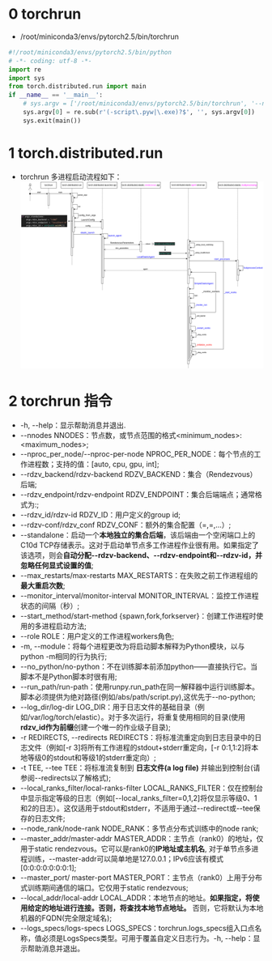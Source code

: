 # 0 torchrun
- /root/miniconda3/envs/pytorch2.5/bin/torchrun

```python
#!/root/miniconda3/envs/pytorch2.5/bin/python
# -*- coding: utf-8 -*-
import re
import sys
from torch.distributed.run import main
if __name__ == '__main__':
    # sys.argv = ['/root/miniconda3/envs/pytorch2.5/bin/torchrun', '--nproc_per_node=2', '--rdzv_backend', 'c10d', '--rdzv_endpoint=localhost:0', '--local-ranks-filter', '0', '--role', 'rank', '--tee', '3', 'train.py', '--job.config_file', './train_configs/llama2_7b.toml']
    sys.argv[0] = re.sub(r'(-script\.pyw|\.exe)?$', '', sys.argv[0])
    sys.exit(main())
```

# 1 torch.distributed.run
- torchrun 多进程启动流程如下：<br>
![torchrun](images/torchrun.png)

# 2 torchrun 指令
- -h, --help：显示帮助消息并退出.
- --nnodes NNODES：节点数，或节点范围的格式<minimum_nodes>:<maximum_nodes>;
- --nproc_per_node/--nproc-per-node NPROC_PER_NODE：每个节点的工作进程数；支持的值：[auto, cpu, gpu, int];
- --rdzv_backend/rdzv-backend RDZV_BACKEND：集合（Rendezvous）后端;
- --rdzv_endpoint/rdzv-endpoint RDZV_ENDPOINT：集合后端端点；通常格式为<host>:<port>;
- --rdzv_id/rdzv-id RDZV_ID：用户定义的group id;
- --rdzv-conf/rdzv_conf RDZV_CONF：额外的集合配置（<key1>=<value1>,<key2>=<value2>,...）;
- --standalone：启动一个**本地独立的集合后端**，该后端由一个空闲端口上的C10d TCP存储表示。这对于启动单节点多工作进程作业很有用。如果指定了该选项，则会**自动分配--rdzv-backend、--rdzv-endpoint和--rdzv-id，并忽略任何显式设置的值**;
- --max_restarts/max-restarts MAX_RESTARTS：在失败之前工作进程组的**最大重启次数**;
- --monitor_interval/monitor-interval MONITOR_INTERVAL：监控工作进程状态的间隔（秒）;
- --start_method/start-method {spawn,fork,forkserver}：创建工作进程时使用的多进程启动方法;
- --role ROLE：用户定义的工作进程workers角色;
- -m, --module：将每个进程更改为将启动脚本解释为Python模块，以与python -m相同的行为执行;
- --no_python/no-python：不在训练脚本前添加python——直接执行它。当脚本不是Python脚本时很有用;
- --run_path/run-path：使用runpy.run_path在同一解释器中运行训练脚本。脚本必须提供为绝对路径(例如/abs/path/script.py),这优先于--no-python;
- --log_dir/log-dir LOG_DIR：用于日志文件的基础目录（例如/var/log/torch/elastic）。对于多次运行，将重复使用相同的目录(使用**rdzv_id作为前缀**创建一个唯一的作业级子目录);
- -r REDIRECTS, --redirects REDIRECTS：将标准流重定向到日志目录中的日志文件（例如[-r 3]将所有工作进程的stdout+stderr重定向，[-r 0:1,1:2]将本地等级0的stdout和等级1的stderr重定向）;
- -t TEE, --tee TEE：将标准流复制到 **日志文件(a log file)** 并输出到控制台(请参阅--redirects以了解格式);
- --local_ranks_filter/local-ranks-filter LOCAL_RANKS_FILTER：仅在控制台中显示指定等级的日志（例如[--local_ranks_filter=0,1,2]将仅显示等级0、1和2的日志）。这仅适用于stdout和stderr，不适用于通过--redirect或--tee保存的日志文件;
- --node_rank/node-rank NODE_RANK：多节点分布式训练中的node rank;
- --master_addr/master-addr MASTER_ADDR：主节点（rank0）的地址，仅用于static rendezvous。它可以是rank0的**IP地址或主机名**, 对于单节点多进程训练，--master-addr可以简单地是127.0.0.1；IPv6应该有模式[0:0:0:0:0:0:0:1];
- --master_port/ master-port MASTER_PORT：主节点（rank0）上用于分布式训练期间通信的端口。它仅用于static rendezvous;
- --local_addr/local-addr LOCAL_ADDR：本地节点的地址。**如果指定，将使用给定的地址进行连接。否则，将查找本地节点地址。** 否则，它将默认为本地机器的FQDN(完全限定域名);
- --logs_specs/logs-specs LOGS_SPECS：torchrun.logs_specs组入口点名称，值必须是LogsSpecs类型。可用于覆盖自定义日志行为。-h, --help：显示帮助消息并退出。
